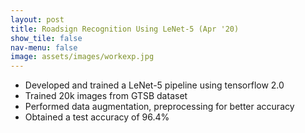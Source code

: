 ```yaml
---
layout: post
title: Roadsign Recognition Using LeNet-5 (Apr '20)
show_tile: false
nav-menu: false
image: assets/images/workexp.jpg
---
```

<div>
		<ul>
			<li>Developed and trained a LeNet-5 pipeline using tensorflow 2.0</li>
			<li>Trained 20k images from GTSB dataset</li>
			<li>Performed data augmentation, preprocessing for better accuracy</li>
			<li>Obtained a test accuracy of 96.4%</li>
		</ul>
</div>